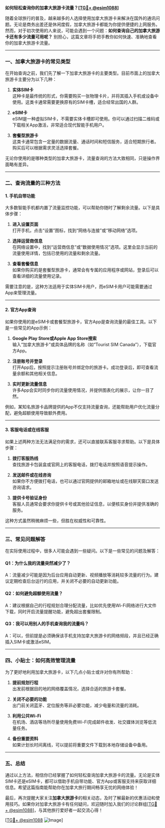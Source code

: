 **如何轻松查询你的加拿大旅游卡流量？[[TG💪+ @esim1088](https://t.me/s/esim1088)]**

随着全球旅行的普及，越来越多的人选择使用加拿大旅游卡来解决在国外的通讯问题。无论是商务出差还是休闲度假，加拿大旅游卡都能为你提供便捷的上网服务。然而，对于初次使用的人来说，可能会遇到一个问题：**如何查询自己的加拿大旅游卡还有多少流量可用呢？** 别担心，这篇文章将手把手教你如何快速、准确地查看你的加拿大旅游卡流量。

---

### **一、加拿大旅游卡的常见类型**

在开始查询之前，我们先了解一下加拿大旅游卡的主要类型。目前市面上的加拿大旅游卡主要分为以下几种：

1. **实体SIM卡**  
   这种卡是最传统的形式，你需要购买一张物理卡片，并将其插入手机或设备中使用。这类卡通常需要更换原有的SIM卡槽，适合经常出国的人群。

2. **eSIM卡**  
   eSIM是一种虚拟SIM卡，不需要实体卡槽即可使用。你可以通过扫描二维码或下载相关App激活，非常适合现代智能手机用户。

3. **套餐型旅游卡**  
   这类卡通常包含一定量的数据流量、通话时间和短信服务，适合短期旅行者。购买后可以根据需求灵活选择套餐。

无论你使用的是哪种类型的加拿大旅游卡，流量查询的方法大致相同，只是操作界面略有差异。

---

### **二、查询流量的三种方法**

#### **1. 手机自带功能**

大多数智能手机都内置了流量监控功能，可以帮助你随时了解剩余流量。以下是具体步骤：

1. **进入设置页面**  
   打开手机，点击“设置”图标，找到“网络与连接”或“移动网络”选项。

2. **选择运营商信息**  
   在网络设置中，找到“运营商信息”或“数据使用情况”选项。这里会显示当前的流量使用详情，包括已使用的流量和剩余流量。

3. **查看套餐信息**  
   如果你购买的是套餐型旅游卡，通常会有专属的应用程序或网站，登录后可以查看详细的流量使用记录。

需要注意的是，这种方法适用于实体SIM卡用户，而eSIM卡用户可能需要通过App来管理流量。

---

#### **2. 官方App查询**

如果你使用的是eSIM卡或套餐型旅游卡，官方App是查询流量的最佳工具。以下是一些常见的App示例：

1. **Google Play Store或Apple App Store搜索**  
   输入“加拿大旅游卡”或具体品牌的名称（如“Tourist SIM Canada”），下载官方App。

2. **注册账号并登录**  
   打开App后，按照提示注册账号并绑定你的旅游卡。成功登录后，即可查看流量余额和其他相关信息。

3. **实时更新流量信息**  
   许多App会实时同步你的流量使用情况，并提供图表化的展示，让你一目了然。

例如，某知名旅游卡品牌提供的App不仅支持流量查询，还能帮助用户优化流量分配，避免超额使用导致额外费用。

---

#### **3. 客服电话或在线客服**

如果上述两种方法无法满足你的需求，还可以直接联系客服寻求帮助。以下是具体步骤：

1. **拨打客服热线**  
   查找旅游卡包装盒或官网上的客服电话，拨打电话并按照语音提示操作。

2. **发送邮件或在线咨询**  
   如果你不方便拨打电话，也可以通过官网提供的邮箱地址或在线聊天窗口发送咨询请求。

3. **提供卡号验证身份**  
   客服人员通常会要求你提供卡号或其他验证信息，以便核实身份并提供准确的服务。

这种方式虽然稍微麻烦一些，但胜在权威性和可靠性。

---

### **三、常见问题解答**

在实际使用过程中，很多人可能会遇到一些疑问。以下是一些常见的问题及解答：

#### **Q1：为什么我的流量突然减少了？**
A：流量减少可能是因为后台应用自动更新、视频播放等消耗较多流量的行为。建议定期检查后台运行的应用，并关闭不必要的自动更新功能。

#### **Q2：如何避免超额使用流量？**
A：建议根据自己的行程规划合理分配流量，比如优先使用Wi-Fi网络进行大文件下载，同时开启流量提醒功能，避免超出套餐限制。

#### **Q3：我可以用别人的手机查询我的流量吗？**
A：可以，但前提是必须确保该手机支持加拿大旅游卡的网络频段，并且已经正确插入SIM卡或激活eSIM。

---

### **四、小贴士：如何高效管理流量**

为了更好地利用加拿大旅游卡，以下几点小贴士或许对你有所帮助：

1. **提前规划行程**  
   出发前根据目的地的网络覆盖情况，选择合适的旅游卡套餐。

2. **关闭不必要的功能**  
   出门前关闭蓝牙、定位服务等非必要功能，减少电量和流量的消耗。

3. **利用公共Wi-Fi**  
   在机场、酒店等场所尽量使用免费Wi-Fi完成邮件收发、社交媒体浏览等低流量任务。

4. **备份重要资料**  
   如果计划长时间离线，可以提前将重要文件下载到本地存储设备中备用。

---

### **五、总结**

通过以上方法，相信你已经掌握了如何轻松查询加拿大旅游卡的流量。无论是实体SIM卡还是eSIM卡，都可以借助手机自带功能、官方App或客服支持来获取详细信息。希望这篇指南能帮助你在加拿大旅行期间畅享无忧的网络体验！

最后，再次提醒大家关注**加拿大旅游卡**的相关动态，及时了解最新的优惠活动和使用技巧。如果你对加拿大旅游卡有任何疑问，欢迎随时加入我们的讨论群组[[TG💪+ @esim1088](https://t.me/s/esim1088)]，与其他旅行爱好者一起交流心得！

[[TG💪+ @esim1088](https://t.me/s/esim1088) ![Image](https://i.postimg.cc/4NQfJmqS/Snipaste-2025-05-13-00-14-12.png)]